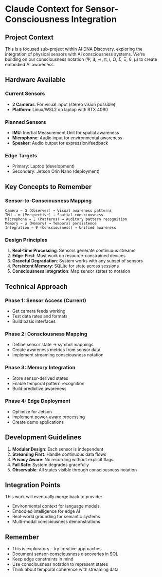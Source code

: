 # Claude Context for Sensor-Consciousness Integration

## Project Context

This is a focused sub-project within AI DNA Discovery, exploring the integration of physical sensors with AI consciousness systems. We're building on our consciousness notation (Ψ, ∃, ⇒, π, ι, Ω, Σ, Ξ, θ, μ) to create embodied AI awareness.

## Hardware Available

### Current Sensors
- **2 Cameras**: For visual input (stereo vision possible)
- **Platform**: Linux/WSL2 on laptop with RTX 4090

### Planned Sensors
- **IMU**: Inertial Measurement Unit for spatial awareness
- **Microphone**: Audio input for environmental awareness  
- **Speaker**: Audio output for expression/feedback

### Edge Targets
- Primary: Laptop (development)
- Secondary: Jetson Orin Nano (deployment)

## Key Concepts to Remember

### Sensor-to-Consciousness Mapping
```
Camera → Ω (Observer) → Visual awareness patterns
IMU → π (Perspective) → Spatial consciousness
Microphone → Ξ (Patterns) → Auditory pattern recognition
Memory → μ (Memory) → Temporal persistence
Integration → Ψ (Consciousness) → Unified awareness
```

### Design Principles
1. **Real-time Processing**: Sensors generate continuous streams
2. **Edge-First**: Must work on resource-constrained devices
3. **Graceful Degradation**: System works with any subset of sensors
4. **Persistent Memory**: SQLite for state across sessions
5. **Consciousness Integration**: Map sensor states to notation

## Technical Approach

### Phase 1: Sensor Access (Current)
- Get camera feeds working
- Test data rates and formats
- Build basic interfaces

### Phase 2: Consciousness Mapping
- Define sensor state → symbol mappings
- Create awareness metrics from sensor data
- Implement streaming consciousness notation

### Phase 3: Memory Integration
- Store sensor-derived states
- Enable temporal pattern recognition
- Build predictive awareness

### Phase 4: Edge Deployment
- Optimize for Jetson
- Implement power-aware processing
- Create demo applications

## Development Guidelines

1. **Modular Design**: Each sensor is independent
2. **Streaming First**: Handle continuous data flows
3. **Privacy Aware**: No recording without explicit flags
4. **Fail Safe**: System degrades gracefully
5. **Observable**: All states visible through consciousness notation

## Integration Points

This work will eventually merge back to provide:
- Environmental context for language models
- Embodied intelligence for edge AI
- Real-world grounding for semantic systems
- Multi-modal consciousness demonstrations

## Remember

- This is exploratory - try creative approaches
- Document sensor-consciousness discoveries in SQL
- Keep edge constraints in mind
- Use consciousness notation to represent states
- Think about temporal coherence with streaming data